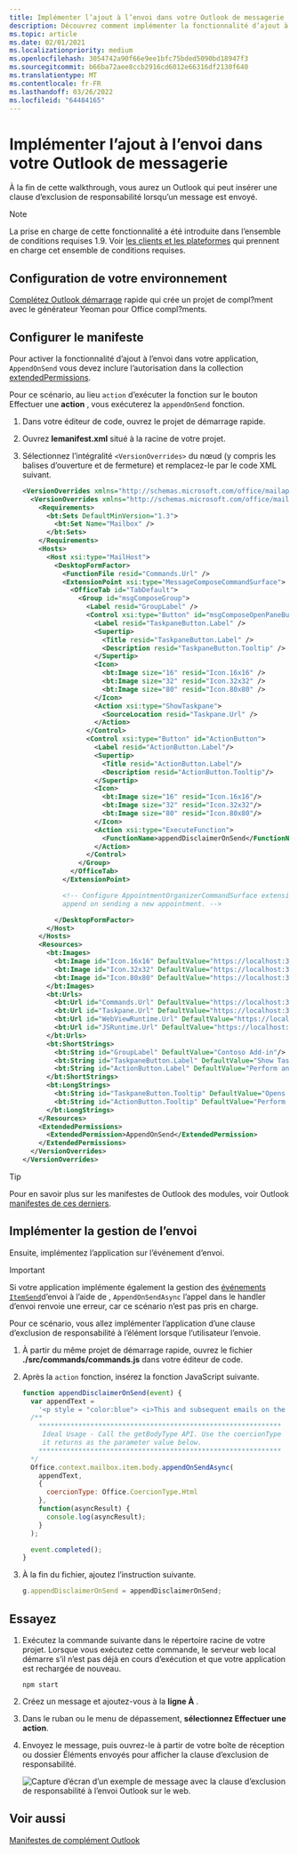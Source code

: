 ```yaml
---
title: Implémenter l’ajout à l’envoi dans votre Outlook de messagerie
description: Découvrez comment implémenter la fonctionnalité d’ajout à l’envoi dans votre Outlook de messagerie.
ms.topic: article
ms.date: 02/01/2021
ms.localizationpriority: medium
ms.openlocfilehash: 3054742a90f66e9ee1bfc75bded5090bd18947f3
ms.sourcegitcommit: b66ba72aee8ccb2916cd6012e66316df2130f640
ms.translationtype: MT
ms.contentlocale: fr-FR
ms.lasthandoff: 03/26/2022
ms.locfileid: "64484165"
---
```

# <a name="implement-append-on-send-in-your-outlook-add-in"></a>Implémenter l’ajout à l’envoi dans votre Outlook de messagerie

À la fin de cette walkthrough, vous aurez un Outlook qui peut insérer une clause d’exclusion de responsabilité lorsqu’un message est envoyé.

> [!NOTE]
> La prise en charge de cette fonctionnalité a été introduite dans l’ensemble de conditions requises 1.9. Voir [les clients et les plateformes](/javascript/api/requirement-sets/outlook-api-requirement-sets#requirement-sets-supported-by-exchange-servers-and-outlook-clients) qui prennent en charge cet ensemble de conditions requises.

## <a name="set-up-your-environment"></a>Configuration de votre environnement

[Complétez Outlook démarrage](../quickstarts/outlook-quickstart.md?tabs=yeomangenerator) rapide qui crée un projet de compl?ment avec le générateur Yeoman pour Office compl?ments.

## <a name="configure-the-manifest"></a>Configurer le manifeste

Pour activer la fonctionnalité d’ajout à l’envoi dans votre application, `AppendOnSend` vous devez inclure l’autorisation dans la collection [extendedPermissions](/javascript/api/manifest/extendedpermissions).

Pour ce scénario, au lieu `action` d’exécuter la fonction sur le bouton Effectuer une **action** , vous exécuterez la `appendOnSend` fonction.

1. Dans votre éditeur de code, ouvrez le projet de démarrage rapide.

1. Ouvrez **lemanifest.xml** situé à la racine de votre projet.

1. Sélectionnez l’intégralité `<VersionOverrides>` du nœud (y compris les balises d’ouverture et de fermeture) et remplacez-le par le code XML suivant.

    ```XML
    <VersionOverrides xmlns="http://schemas.microsoft.com/office/mailappversionoverrides" xsi:type="VersionOverridesV1_0">
      <VersionOverrides xmlns="http://schemas.microsoft.com/office/mailappversionoverrides/1.1" xsi:type="VersionOverridesV1_1">
        <Requirements>
          <bt:Sets DefaultMinVersion="1.3">
            <bt:Set Name="Mailbox" />
          </bt:Sets>
        </Requirements>
        <Hosts>
          <Host xsi:type="MailHost">
            <DesktopFormFactor>
              <FunctionFile resid="Commands.Url" />
              <ExtensionPoint xsi:type="MessageComposeCommandSurface">
                <OfficeTab id="TabDefault">
                  <Group id="msgComposeGroup">
                    <Label resid="GroupLabel" />
                    <Control xsi:type="Button" id="msgComposeOpenPaneButton">
                      <Label resid="TaskpaneButton.Label" />
                      <Supertip>
                        <Title resid="TaskpaneButton.Label" />
                        <Description resid="TaskpaneButton.Tooltip" />
                      </Supertip>
                      <Icon>
                        <bt:Image size="16" resid="Icon.16x16" />
                        <bt:Image size="32" resid="Icon.32x32" />
                        <bt:Image size="80" resid="Icon.80x80" />
                      </Icon>
                      <Action xsi:type="ShowTaskpane">
                        <SourceLocation resid="Taskpane.Url" />
                      </Action>
                    </Control>
                    <Control xsi:type="Button" id="ActionButton">
                      <Label resid="ActionButton.Label"/>
                      <Supertip>
                        <Title resid="ActionButton.Label"/>
                        <Description resid="ActionButton.Tooltip"/>
                      </Supertip>
                      <Icon>
                        <bt:Image size="16" resid="Icon.16x16"/>
                        <bt:Image size="32" resid="Icon.32x32"/>
                        <bt:Image size="80" resid="Icon.80x80"/>
                      </Icon>
                      <Action xsi:type="ExecuteFunction">
                        <FunctionName>appendDisclaimerOnSend</FunctionName>
                      </Action>
                    </Control>
                  </Group>
                </OfficeTab>
              </ExtensionPoint>

              <!-- Configure AppointmentOrganizerCommandSurface extension point to support
              append on sending a new appointment. -->

            </DesktopFormFactor>
          </Host>
        </Hosts>
        <Resources>
          <bt:Images>
            <bt:Image id="Icon.16x16" DefaultValue="https://localhost:3000/assets/icon-16.png"/>
            <bt:Image id="Icon.32x32" DefaultValue="https://localhost:3000/assets/icon-32.png"/>
            <bt:Image id="Icon.80x80" DefaultValue="https://localhost:3000/assets/icon-80.png"/>
          </bt:Images>
          <bt:Urls>
            <bt:Url id="Commands.Url" DefaultValue="https://localhost:3000/commands.html" />
            <bt:Url id="Taskpane.Url" DefaultValue="https://localhost:3000/taskpane.html" />
            <bt:Url id="WebViewRuntime.Url" DefaultValue="https://localhost:3000/commands.html" />
            <bt:Url id="JSRuntime.Url" DefaultValue="https://localhost:3000/runtime.js" />
          </bt:Urls>
          <bt:ShortStrings>
            <bt:String id="GroupLabel" DefaultValue="Contoso Add-in"/>
            <bt:String id="TaskpaneButton.Label" DefaultValue="Show Taskpane"/>
            <bt:String id="ActionButton.Label" DefaultValue="Perform an action"/>
          </bt:ShortStrings>
          <bt:LongStrings>
            <bt:String id="TaskpaneButton.Tooltip" DefaultValue="Opens a pane displaying all available properties."/>
            <bt:String id="ActionButton.Tooltip" DefaultValue="Perform an action when clicked."/>
          </bt:LongStrings>
        </Resources>
        <ExtendedPermissions>
          <ExtendedPermission>AppendOnSend</ExtendedPermission>
        </ExtendedPermissions>
      </VersionOverrides>
    </VersionOverrides>
    ```

> [!TIP]
> Pour en savoir plus sur les manifestes de Outlook des modules, voir Outlook [manifestes de ces derniers](manifests.md).

## <a name="implement-append-on-send-handling"></a>Implémenter la gestion de l’envoi

Ensuite, implémentez l’application sur l’événement d’envoi.

> [!IMPORTANT]
> Si votre application implémente également la gestion des [événements `ItemSend`](outlook-on-send-addins.md)d’envoi à l’aide de , `AppendOnSendAsync` l’appel dans le handler d’envoi renvoie une erreur, car ce scénario n’est pas pris en charge.

Pour ce scénario, vous allez implémenter l’application d’une clause d’exclusion de responsabilité à l’élément lorsque l’utilisateur l’envoie.

1. À partir du même projet de démarrage rapide, ouvrez le fichier **./src/commands/commands.js** dans votre éditeur de code.

1. Après la `action` fonction, insérez la fonction JavaScript suivante.

    ```js
    function appendDisclaimerOnSend(event) {
      var appendText =
        '<p style = "color:blue"> <i>This and subsequent emails on the same topic are for discussion and information purposes only. Only those matters set out in a fully executed agreement are legally binding. This email may contain confidential information and should not be shared with any third party without the prior written agreement of Contoso. If you are not the intended recipient, take no action and contact the sender immediately.<br><br>Contoso Limited (company number 01624297) is a company registered in England and Wales whose registered office is at Contoso Campus, Thames Valley Park, Reading RG6 1WG</i></p>';  
      /**
        *************************************************************
         Ideal Usage - Call the getBodyType API. Use the coercionType
         it returns as the parameter value below.
        *************************************************************
      */
      Office.context.mailbox.item.body.appendOnSendAsync(
        appendText,
        {
          coercionType: Office.CoercionType.Html
        },
        function(asyncResult) {
          console.log(asyncResult);
        }
      );

      event.completed();
    }
    ```

1. À la fin du fichier, ajoutez l’instruction suivante.

    ```js
    g.appendDisclaimerOnSend = appendDisclaimerOnSend;
    ```

## <a name="try-it-out"></a>Essayez

1. Exécutez la commande suivante dans le répertoire racine de votre projet. Lorsque vous exécutez cette commande, le serveur web local démarre s’il n’est pas déjà en cours d’exécution et que votre application est rechargée de nouveau. 

    ```command&nbsp;line
    npm start
    ```

1. Créez un message et ajoutez-vous à la **ligne À** .

1. Dans le ruban ou le menu de dépassement, **sélectionnez Effectuer une action**.

1. Envoyez le message, puis ouvrez-le à  partir de votre  boîte de réception ou dossier Éléments envoyés pour afficher la clause d’exclusion de responsabilité.

    ![Capture d’écran d’un exemple de message avec la clause d’exclusion de responsabilité à l’envoi Outlook sur le web.](../images/outlook-web-append-disclaimer.png)

## <a name="see-also"></a>Voir aussi

[Manifestes de complément Outlook](manifests.md)
